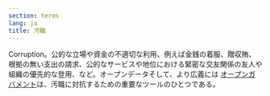```yaml
---
section: terms
lang: ja
title: 汚職
---
```


Corruption。公的な立場や資金の不適切な利用、例えば金銭の着服、贈収賄、根拠の無い支出の請求、公的なサービスや地位における緊密な交友関係の友人や組織の優先的な登用、など。オープンデータそして、より広義には [オープンガバメント](/glossary/ja/terms/open-government/)は、汚職に対抗するための重要なツールのひとつである。
